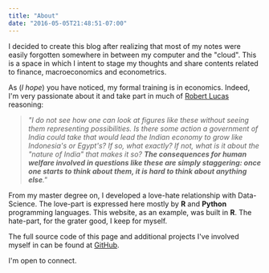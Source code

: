 ```yaml
---
title: "About"
date: "2016-05-05T21:48:51-07:00"
---
```


I decided to create this blog after realizing that most of my notes were easily forgotten somewhere in between my computer and the "cloud". This is a space in which I intent to stage my thoughts and share contents related to finance, macroeconomics and econometrics. 

As (_I hope_) you have noticed, my formal training is in economics. Indeed, I'm very passionate about it and take part in much of [Robert Lucas](https://www.nobelprize.org/prizes/economic-sciences/1995/lucas/facts/) reasoning: 

> _"I do not see how one can look at figures like these without seeing them representing possibilities. Is there some action a government of India could take that would lead the Indian economy to grow like Indonesia's or Egypt's? If so, what exactly? If not, what is it about the "nature of India" that makes it so? **The consequences for human welfare involved in questions like these are simply staggering: once one starts to think about them, it is hard to think about anything else**."_

From my master degree on, I developed a love-hate relationship with Data-Science. The love-part is expressed here mostly by **R** and **Python** programming languages. This website, as an example, was built in **R**. The hate-part, for the grater good, I keep for myself.

The full source code of this page and additional projects I've involved myself in can be found at [GitHub](https://github.com/Reckziegel). 

I'm open to connect.
